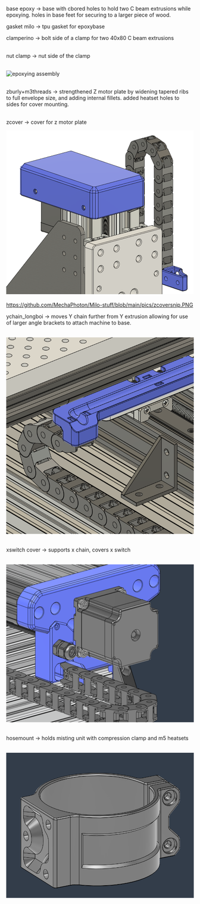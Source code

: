 base epoxy -> base with cbored holes to hold two C beam extrusions while epoxying. holes in base feet for securing to a larger piece of wood.

gasket milo -> tpu gasket for epoxybase

clamperino -> bolt side of a clamp for two 40x80 C beam extrusions <br><br>

nut clamp -> nut side of the clamp <br><br>

![epoxying assembly](https://i.imgur.com/eqmkybb.png) <br><br>

zburly+m3threads -> strengthened Z motor plate by widening tapered ribs to full envelope size, and adding internal fillets. added heatset holes to sides for cover mounting. <br><br>

zcover -> cover for z motor plate

![extended Y chain mount](https://github.com/MechaPhoton/Milo-stuff/blob/main/pics/zcoversnip.PNG) <br><br>
https://github.com/MechaPhoton/Milo-stuff/blob/main/pics/zcoversnip.PNG

ychain_longboi -> moves Y chain further from Y extrusion allowing for use of larger angle brackets to attach machine to base. <br><br>

![extended Y chain mount](https://github.com/MechaPhoton/Milo-stuff/blob/main/pics/ychainlongboi.PNG) <br><br>

xswitch cover -> supports x chain, covers x switch <br><br>

![extended Y chain mount](https://github.com/MechaPhoton/Milo-stuff/blob/main/pics/xshield.PNG) <br><br>

hosemount -> holds misting unit with compression clamp and m5 heatsets <br><br>

![extended Y chain mount](https://github.com/MechaPhoton/Milo-stuff/blob/main/pics/mistclamp.PNG) <br><br>

